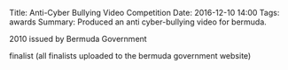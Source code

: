 Title: Anti-Cyber Bullying Video Competition
Date: 2016-12-10 14:00
Tags: awards
Summary: Produced an anti cyber-bullying video for bermuda.


2010
issued by Bermuda Government

finalist (all finalists uploaded to the bermuda government website)